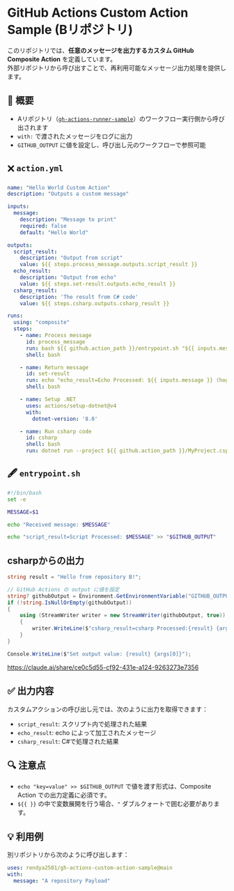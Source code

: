 # GitHub Actions Custom Action Sample (Bリポジトリ)

このリポジトリでは、**任意のメッセージを出力するカスタム GitHub Composite Action** を定義しています。  
外部リポジトリから呼び出すことで、再利用可能なメッセージ出力処理を提供します。

## 📌 概要

- Aリポジトリ（[`gh-actions-runner-sample`](https://github.com/rendya2501/gh-actions-runner-sample)）のワークフロー実行側から呼び出されます  
- `with:` で渡されたメッセージをログに出力  
- `GITHUB_OUTPUT` に値を設定し、呼び出し元のワークフローで参照可能  

## 🗙 `action.yml`

```yaml
name: "Hello World Custom Action"
description: "Outputs a custom message"

inputs:
  message:
    description: "Message to print"
    required: false
    default: "Hello World"

outputs:
  script_result:
    description: "Output from script"
    value: ${{ steps.process_message.outputs.script_result }}
  echo_result:
    description: "Output from echo"
    value: ${{ steps.set-result.outputs.echo_result }}
  csharp_result:
    description: 'The result from C# code'
    value: ${{ steps.csharp.outputs.csharp_result }}

runs:
  using: "composite"
  steps:
    - name: Process message
      id: process_message
      run: bash ${{ github.action_path }}/entrypoint.sh "${{ inputs.message }}"
      shell: bash

    - name: Return message
      id: set-result
      run: echo "echo_result=Echo Processed: ${{ inputs.message }} (hogehoge)" >> $GITHUB_OUTPUT
      shell: bash

    - name: Setup .NET
      uses: actions/setup-dotnet@v4
      with:
        dotnet-version: '8.0'

    - name: Run csharp code
      id: csharp
      shell: bash
      run: dotnet run --project ${{ github.action_path }}/MyProject.csproj "${{ inputs.message }}"
```

## 🖋 `entrypoint.sh`

```bash
#!/bin/bash
set -e

MESSAGE=$1

echo "Received message: $MESSAGE"

echo "script_result=Script Processed: $MESSAGE" >> "$GITHUB_OUTPUT"
```

## csharpからの出力

``` cs
string result = "Hello from repository B!";

// GitHub Actions の output に値を設定
string? githubOutput = Environment.GetEnvironmentVariable("GITHUB_OUTPUT");
if (!string.IsNullOrEmpty(githubOutput))
{
    using (StreamWriter writer = new StreamWriter(githubOutput, true))
    {
        writer.WriteLine($"csharp_result=csharp Processed:{result} {args[0]}");
    }
}

Console.WriteLine($"Set output value: {result} {args[0]}");
```

<https://claude.ai/share/ce0c5d55-cf92-431e-a124-9263273e7356>  

## ✅ 出力内容

カスタムアクションの呼び出し元では、次のように出力を取得できます：

- `script_result`: スクリプト内で処理された結果  
- `echo_result`: echo によって加工されたメッセージ
- `csharp_result`: C#で処理された結果

## 🔍 注意点

- `echo "key=value" >> $GITHUB_OUTPUT` で値を渡す形式は、Composite Action での出力定義に必須です。  
- `${{ }}` の中で変数展開を行う場合、`"` ダブルクォートで囲む必要があります。

## 💡 利用例

別リポジトリから次のように呼び出します：

```yaml
uses: rendya2501/gh-actions-custom-action-sample@main
with:
  message: "A repository Payload"
```
